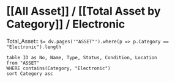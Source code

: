 # [[All Asset]] / [[Total Asset by Category]] / Electronic
Total_Asset:: `$= dv.pages('"ASSET"').where(p => p.Category == "Electronic").length`
```dataview  
table ID as No, Name, Type, Status, Condition, Location
from "ASSET"
WHERE contains(Category, "Electronic")
sort Category asc
```

